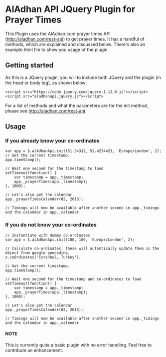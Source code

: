 # AlAdhan API JQuery Plugin for Prayer Times
This Plugin uses the AlAdhan.com prayer times API (http://aladhan.com/rest-api) to get prayer times. It has a handful of methods, which are explained and discussed below. There's also an example.html file to show you usage of the plugin.

## Getting started
As this is a JQuery plugin, you will to include both JQuery and the plugin (in the head or body tag), as shown below:

```
<script src="https://code.jquery.com/jquery-1.12.0.js"></script>
<script src="aladhanapi.jquery.js"></script>
```

For a list of methods and what the parameters are for the init method, please see http://aladhan.com/rest-api.

## Usage

### If you already know your co-ordinates
```
var app = $.alAdhanApi.init(51.34312, 52.4234423, 'Europe/London', 2);
// Get the current timestamp.
app.timeStamp();

// Wait one second for the timestamp to load
setTimeout(function() {
    var timestamp = app._timestamp;
    app._prayerTimes(app._timestamp);
}, 1000);

// Let's also get the calendar
app._prayerTimesCalendar(02, 2016);

// Timings will now be available after another second in app._timings and the calendar in app._calendar.
```

### If you do not know your co-ordinates
```
// Instantiate with dummy co-ordinates
var app = $.alAdhanApi.init(100, 100, 'Europe/London', 2);

// Calculate co-ordinates, these will automtically update them in the object from google geocoding.
x.coOrdinates('Istanbul, Turkey');

// Get the current timestamp.
app.timeStamp();

// Wait one second for the timestamp and co-ordinates to load
setTimeout(function() {
    var timestamp = app._timestamp;
    app._prayerTimes(app._timestamp);
}, 1000);

// Let's also get the calendar
app._prayerTimesCalendar(02, 2016);

// Timings will now be available after another second in app._timings and the calendar in app._calendar.
```

#### NOTE
This is currently quite a basic plugin with no error handling. Feel free to contribute an enhancement.

